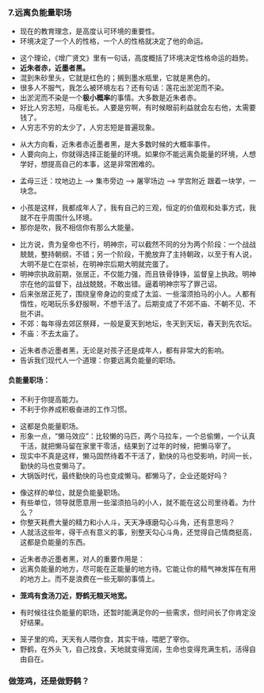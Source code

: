 ### 7.远离负能量职场
>
- 现在的教育理念，是高度认可环境的重要性。
- 环境决定了一个人的性格，一个人的性格就决定了他的命运。
>
- 这个理论，《增广贤文》里有一句话，高度概括了环境决定性格命运的趋势。
- **近朱者赤，近墨者黑。**
- 混到朱砂里头，它就是红色的；搁到墨水瓶里，它就是黑色的。
- 很多人不服气，我怎么被环境左右？还有句话：莲花出淤泥而不染。
- 出淤泥而不染是一个**极小概率**的事情。大多数是近朱者赤。
- 好比人穷志短，马瘦毛长。人要是穷啊，有时候眼前利益就会左右他，太需要钱了。
- 人穷志不穷的太少了，人穷志短是普遍现象。
>
- 从大方向看，近朱者赤近墨者黑，是大多数时候的大概率事件。
- 人要向向上，你就得选择正能量的环境。如果你不能远离负能量的环境，人想学好，想提高自己的本事，这是非常困难的。
>
- 孟母三迁：坟地边上 ——> 集市旁边 ——> 屠宰场边 ——> 学宫附近 跟着一块学，一块念。
>
- 小孩是这样，我都成年人了，我有自己的三观，恒定的价值观和处事方式，我就不在乎周围什么环境。
- 那你是吹，我不相信你有那么大能量。
>
- 比方说，贵为皇帝也不行，明神宗，可以截然不同的分为两个阶段：一个战战兢兢，整持朝纲，不错；另一个阶段，干脆放弃了主持朝政，以至于有人说，大明不是亡在崇祯，在明神宗后期大明就完蛋了。
- 明神宗执政前期，张居正，不仅能力强，而且铁骨铮铮，监督皇上执政。明神宗在他的监督下，战战兢兢，不敢出错。逼着明神宗写了罪己诏。
- 后来张居正死了，围绕皇帝身边的变成了太监、一些溜须拍马的小人。人都有惰性，吃喝玩乐多舒服啊，不想干活了。后期变成了不郊不庙、不朝不见、不批不讲。
- 不郊：每年得去郊区祭拜，一般是夏天到地坛，冬天到天坛，春天到先农坛。
- 不庙：不去太庙了。
>
- 近朱者赤近墨者黑，无论是对孩子还是成年人，都有非常大的影响。
- 告诉我们现代人一个道理：你要远离负能量的职场。
>
#### 负能量职场：
- 不利于你提高能力。
- 不利于你养成积极奋进的工作习惯。
>
- 这都是负能量职场。
- 形象一点，“懒马效应”：比较懒的马匹，两个马拉车，一个总偷懒，一个认真干活，就把懒马留在家里干零活，结果到了过年的时候，把懒马宰了。
- 现实中不真是这样，懒马固然待着不干活了，勤快的马也受影响，时间一长，勤快的马也变懒马了。
- 大锅饭时代，最终勤快的马也变成懒马。都懒马了，企业还能好吗？
>
- 像这样的单位，就是负能量职场。
- 有些单位，领导就愿意用一些溜须拍马的小人，就不能在这公司里待着。为什么？
- 你整天耗费大量的精力和小人斗，天天净琢磨勾心斗角，还有意思吗？
- 人就活这些年，得干点有意义的事，别整天勾心斗角，还觉得自己情商挺高，这都是负能量的东西。
>
- 近朱者赤近墨者黑，对人的重要作用是：
- 远离负能量的地方，尽可能在正能量的地方待。它能让你的精气神发挥在有用的地方上。而不是浪费在一些无聊的事情上。
>
- **笼鸡有食汤刀近，野鹤无粮天地宽。**
>
- 有时候往往负能量的职场，还暂时能满足你的一些需求，但时间长了你肯定没好结果。
>
- 笼子里的鸡，天天有人喂你食，其实干啥，喂肥了宰你。
- 野鹤，在外头飞，自己找食，天地就变得宽阔，生命也变得充满生机，活得自由自在。
>
### 做笼鸡，还是做野鹤？



